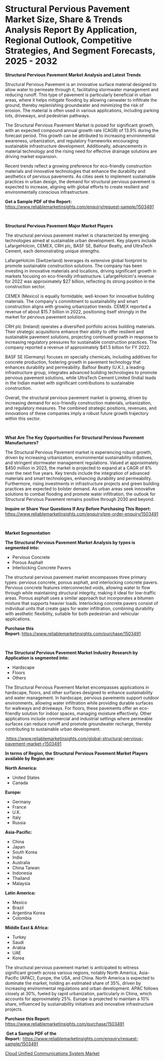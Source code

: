<p><h1>Structural Pervious Pavement Market Size, Share & Trends Analysis Report By Application, Regional Outlook, Competitive Strategies, And Segment Forecasts, 2025 - 2032</h1></p><p><strong>Structural Pervious Pavement Market Analysis and Latest Trends</strong></p>
<p><p>Structural Pervious Pavement is an innovative surface material designed to allow water to permeate through it, facilitating stormwater management and reducing runoff. This type of pavement is particularly beneficial in urban areas, where it helps mitigate flooding by allowing rainwater to infiltrate the ground, thereby replenishing groundwater and minimizing the risk of erosion. The material is often used in various applications, including parking lots, driveways, and pedestrian pathways.</p><p>The Structural Pervious Pavement Market is poised for significant growth, with an expected compound annual growth rate (CAGR) of 13.9% during the forecast period. This growth can be attributed to increasing environmental awareness, urbanization, and regulatory frameworks encouraging sustainable infrastructure development. Additionally, advancements in material technology and the rising need for effective drainage solutions are driving market expansion. </p><p>Recent trends reflect a growing preference for eco-friendly construction materials and innovative technologies that enhance the durability and aesthetics of pervious pavements. As cities seek to implement sustainable practices in urban design, the demand for structural pervious pavement is expected to increase, aligning with global efforts to create resilient and environmentally conscious infrastructure.</p></p>
<p><strong>Get a Sample PDF of the Report:&nbsp;</strong> <a href="https://www.reliablemarketinsights.com/enquiry/request-sample/1503491?utm_campaign=2013&utm_medium=2&utm_source=Github&utm_content=ia&utm_term=23032025&utm_id=structural-pervious-pavement">https://www.reliablemarketinsights.com/enquiry/request-sample/1503491</a></p>
<p>&nbsp;</p>
<p><strong>Structural Pervious Pavement Major Market Players</strong></p>
<p><p>The structural pervious pavement market is characterized by emerging technologies aimed at sustainable urban development. Key players include LafargeHolcim, CEMEX, CRH plc, BASF SE, Balfour Beatty, and UltraTech Cement, each demonstrating unique strengths.</p><p>LafargeHolcim (Switzerland) leverages its extensive global footprint to promote sustainable construction solutions. The company has been investing in innovative materials and locations, driving significant growth in markets focusing on eco-friendly infrastructure. LafargeHolcim's revenue for 2022 was approximately $27 billion, reflecting its strong position in the construction sector.</p><p>CEMEX (Mexico) is equally formidable, well-known for innovative building materials. The company's commitment to sustainability and smart construction aligns with growing urbanization trends. CEMEX reported a revenue of about $15.7 billion in 2022, positioning itself strongly in the market for pervious pavement solutions.</p><p>CRH plc (Ireland) operates a diversified portfolio across building materials. Their strategic acquisitions enhance their ability to offer resilient and sustainable pavement solutions, projecting continued growth in response to increasing regulatory pressures for sustainable construction practices. The company reported a revenue of approximately $41.5 billion for FY 2022.</p><p>BASF SE (Germany) focuses on specialty chemicals, including additives for concrete production, fostering growth in pavement technology that enhances durability and permeability. Balfour Beatty (U.K.), a leading infrastructure group, integrates advanced building technologies to promote pervious pavement solutions, while UltraTech Cement Limited (India) leads in the Indian market with significant contributions to sustainable construction.</p><p>Overall, the structural pervious pavement market is growing, driven by increasing demand for eco-friendly construction materials, urbanization, and regulatory measures. The combined strategic positions, revenues, and innovations of these companies imply a robust future growth trajectory within this sector.</p></p>
<p>&nbsp;</p>
<p><strong>What Are The Key Opportunities For Structural Pervious Pavement Manufacturers?</strong></p>
<p><p>The Structural Pervious Pavement market is experiencing robust growth, driven by increasing urbanization, environmental sustainability initiatives, and stringent stormwater management regulations. Valued at approximately $450 million in 2023, the market is projected to expand at a CAGR of 8% over the next five years. Key trends include the integration of advanced materials and smart technologies, enhancing durability and permeability. Furthermore, rising investments in infrastructure projects and green building practices are expected to bolster demand. As urban areas seek innovative solutions to combat flooding and promote water infiltration, the outlook for Structural Pervious Pavement remains positive through 2030 and beyond.</p></p>
<p><strong>Inquire or Share Your Questions If Any Before Purchasing This Report:</strong> <a href="https://www.reliablemarketinsights.com/enquiry/pre-order-enquiry/1503491?utm_campaign=2013&utm_medium=2&utm_source=Github&utm_content=ia&utm_term=23032025&utm_id=structural-pervious-pavement">https://www.reliablemarketinsights.com/enquiry/pre-order-enquiry/1503491</a></p>
<p>&nbsp;</p>
<p><strong>Market Segmentation</strong></p>
<p><strong>The Structural Pervious Pavement Market Analysis by types is segmented into:</strong></p>
<p><ul><li>Pervious Concrete</li><li>Porous Asphalt</li><li>Interlocking Concrete Pavers</li></ul></p>
<p><p>The structural pervious pavement market encompasses three primary types: pervious concrete, porous asphalt, and interlocking concrete pavers. Pervious concrete features interconnected voids, allowing water to flow through while maintaining structural integrity, making it ideal for low-traffic areas. Porous asphalt uses a similar approach but incorporates a bitumen mixture that supports heavier loads. Interlocking concrete pavers consist of individual units that create gaps for water infiltration, combining durability with aesthetic flexibility, suitable for both pedestrian and vehicular applications.</p></p>
<p><strong>Purchase this Report:&nbsp;</strong><a href="https://www.reliablemarketinsights.com/purchase/1503491?utm_campaign=2013&utm_medium=2&utm_source=Github&utm_content=ia&utm_term=23032025&utm_id=structural-pervious-pavement">https://www.reliablemarketinsights.com/purchase/1503491</a></p>
<p>&nbsp;</p>
<p><strong>The Structural Pervious Pavement Market Industry Research by Application is segmented into:</strong></p>
<p><ul><li>Hardscape</li><li>Floors</li><li>Others</li></ul></p>
<p><p>The Structural Pervious Pavement Market encompasses applications in hardscape, floors, and other surfaces designed to enhance sustainability and water management. In hardscape, pervious pavements support outdoor environments, allowing water infiltration while providing durable surfaces for walkways and driveways. For floors, these pavements offer an eco-friendly solution for indoor spaces, managing moisture effectively. Other applications include commercial and industrial settings where permeable surfaces can reduce runoff and promote groundwater recharge, thereby contributing to sustainable urban development.</p></p>
<p><a href="https://www.reliablemarketinsights.com/global-structural-pervious-pavement-market-r1503491?utm_campaign=2013&utm_medium=2&utm_source=Github&utm_content=ia&utm_term=23032025&utm_id=structural-pervious-pavement">&nbsp;https://www.reliablemarketinsights.com/global-structural-pervious-pavement-market-r1503491</a></p>
<p><strong>In terms of Region, the Structural Pervious Pavement Market Players available by Region are:</strong></p>
<p>
    <p> <strong> North America: </strong>
        <ul>
            <li>United States</li>
            <li>Canada</li>
        </ul>
        </p> 
    <p> <strong> Europe: </strong>
        <ul>
            <li>Germany</li>
            <li>France</li>
            <li>U.K.</li>
            <li>Italy</li>
            <li>Russia</li>
        </ul>
        </p> 
    <p> <strong> Asia-Pacific: </strong>
        <ul>
            <li>China</li>
            <li>Japan</li>
            <li>South Korea</li>
            <li>India</li>
            <li>Australia</li>
            <li>China Taiwan</li>
            <li>Indonesia</li>
            <li>Thailand</li>
            <li>Malaysia</li>
        </ul>
        </p> 
    <p> <strong> Latin America: </strong>
        <ul>
            <li>Mexico</li>
            <li>Brazil</li>
            <li>Argentina Korea</li>
            <li>Colombia</li>
        </ul>
        </p> 
    <p> <strong> Middle East & Africa: </strong>
        <ul>
            <li>Turkey</li>
            <li>Saudi</li>
            <li>Arabia</li>
            <li>UAE</li>
            <li>Korea</li>
        </ul>
    </p>
    </p>
<p><p>The structural pervious pavement market is anticipated to witness significant growth across various regions, notably North America, Asia-Pacific (APAC), Europe, the USA, and China. North America is expected to dominate the market, holding an estimated share of 35%, driven by increasing environmental regulations and urban development. APAC follows closely at 30%, fueled by rapid urbanization, particularly in China, which accounts for approximately 25%. Europe is projected to maintain a 10% share, influenced by sustainability initiatives and innovative infrastructure projects.</p></p>
<p><strong>Purchase this Report: </strong><a href="https://www.reliablemarketinsights.com/purchase/1503491?utm_campaign=2013&utm_medium=2&utm_source=Github&utm_content=ia&utm_term=23032025&utm_id=structural-pervious-pavement">https://www.reliablemarketinsights.com/purchase/1503491</a></p>
<p>&nbsp;<strong>Get a Sample PDF of the Report:&nbsp;&nbsp;</strong><a href="https://www.reliablemarketinsights.com/enquiry/request-sample/1503491?utm_campaign=2013&utm_medium=2&utm_source=Github&utm_content=ia&utm_term=23032025&utm_id=structural-pervious-pavement">https://www.reliablemarketinsights.com/enquiry/request-sample/1503491</a></p>
<p><strong></strong></p>
<p><p><a href="https://github.com/MarciaRunte/Market-Research-Report-List-2/blob/main/cloud-unified-communications-system-market.md?utm_campaign=2013&utm_medium=2&utm_source=Github&utm_content=ia&utm_term=23032025&utm_id=structural-pervious-pavement">Cloud Unified Communications System Market</a></p></p>